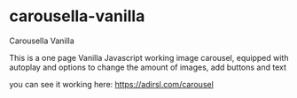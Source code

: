 # carousella-vanilla
Carousella Vanilla

This is a one page Vanilla Javascript working image carousel,
equipped with autoplay and options to change
the amount of images, add buttons and text

you can see it working here:
https://adirsl.com/carousel
